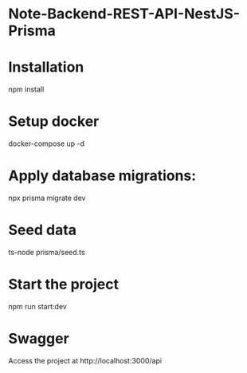 # Note-Backend-REST-API-NestJS-Prisma


# Installation

npm install 

# Setup docker

docker-compose up -d

# Apply database migrations: 

npx prisma migrate dev


# Seed data

ts-node prisma/seed.ts

# Start the project 

npm run start:dev

# Swagger
Access the project  at http://localhost:3000/api
